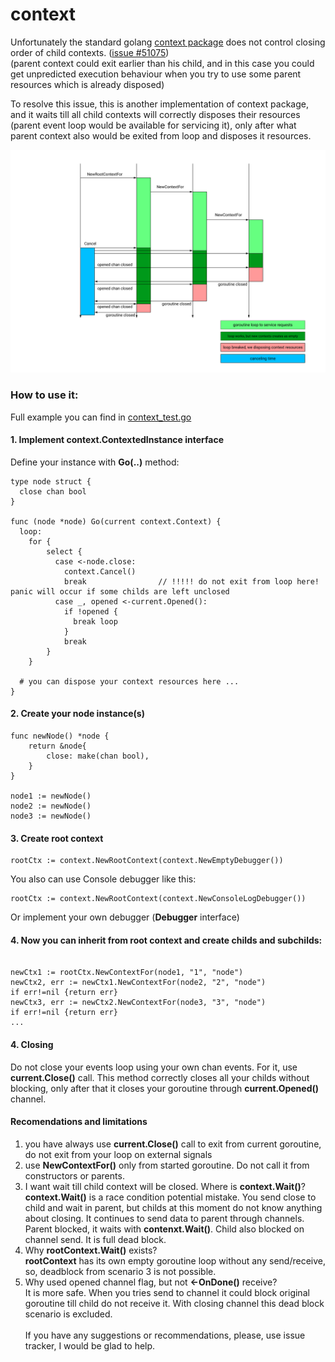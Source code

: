# context
Unfortunately the standard golang [context package](https://github.com/golang/go/tree/master/src/context) does not control closing order of child contexts. ([issue #51075](https://github.com/golang/go/issues/51075))<br>
(parent context could exit earlier than his child, and in this case you could get unpredicted execution behaviour when you try to use some parent resources which is already disposed)

To resolve this issue, this is another implementation of context package, and it waits till all child contexts will correctly disposes their resources (parent event loop would be available for servicing it), only after what parent context also would be exited from loop and disposes it resources.

![alt tag](https://raw.githubusercontent.com/mcfly722/goPackages/main/context/schema.svg)

### How to use it:

Full example you can find in [context_test.go](https://github.com/mcfly722/goPackages/blob/main/context/context_test.go)

#### 1. Implement context.ContextedInstance interface
Define your instance with <b>Go(..)</b> method:
```
type node struct {
  close chan bool
}

func (node *node) Go(current context.Context) {
  loop:
  	for {
  		select {
  		  case <-node.close:
  		    context.Cancel()
  		    break                // !!!!! do not exit from loop here! panic will occur if some childs are left unclosed
  		  case _, opened <-current.Opened():
  		    if !opened {
  		      break loop
  		    }
  		    break
  		}
  	}

  # you can dispose your context resources here ...
}

```
#### 2. Create your node instance(s)
```
func newNode() *node {
	return &node{
		close: make(chan bool),
	}
}

node1 := newNode()
node2 := newNode()
node3 := newNode()

```
#### 3. Create root context
```
rootCtx := context.NewRootContext(context.NewEmptyDebugger())
```
You also can use Console debugger like this:
```
rootCtx := context.NewRootContext(context.NewConsoleLogDebugger())

```
Or implement your own debugger (<b>Debugger</b> interface)

#### 4. Now you can inherit from root context and create childs and subchilds:
```

newCtx1 := rootCtx.NewContextFor(node1, "1", "node")
newCtx2, err := newCtx1.NewContextFor(node2, "2", "node")
if err!=nil {return err}
newCtx3, err := newCtx2.NewContextFor(node3, "3", "node")
if err!=nil {return err}
...
```
#### 4. Closing
Do not close your events loop using your own chan events. For it, use <b>current.Close()</b> call. This method correctly closes all your childs without blocking, only after that it closes your goroutine through <b>current.Opened()</b> channel.


#### Recomendations and limitations
 1. you have always use <b>current.Close()</b> call to exit from current goroutine, do not exit from your loop on external signals
 2. use <b>NewContextFor()</b> only from started goroutine. Do not call it from constructors or parents.
 3. I want wait till child context will be closed. Where is <b>context.Wait()</b>?<br>
 <b>context.Wait()</b> is a race condition potential mistake. You send close to child and wait in parent, but childs at this moment do not know anything about closing. It continues to send data to parent through channels. Parent blocked, it waits with <b>contenxt.Wait()</b>. Child also blocked on channel send. It is full dead block.
 4. Why <b>rootContext.Wait()</b> exists?<br>
 <b>rootContext</b> has its own empty goroutine loop without any send/receive, so, deadblock from scenario 3 is not possible.
 5. Why used opened channel flag, but not <b><-OnDone()</b> receive?<br>
 It is more safe. When you tries send to channel it could block original goroutine till child do not receive it. With closing channel this dead block scenario is excluded.
 <br><br>
If you have any suggestions or recommendations, please, use issue tracker, I would be glad to help.
